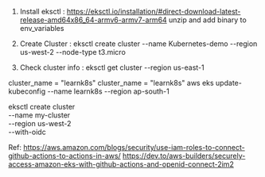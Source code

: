 1. Install eksctl : https://eksctl.io/installation/#direct-download-latest-release-amd64x86_64-armv6-armv7-arm64
    unzip and add binary to env_variables


2. Create Cluster : eksctl create cluster --name Kubernetes-demo --region us-west-2 --node-type t3.micro

3. Check cluster info : eksctl get cluster --region us-east-1

  cluster_name = "learnk8s"
  cluster_name = "learnk8s"
aws eks update-kubeconfig --name learnk8s --region ap-south-1


eksctl create cluster \
  --name my-cluster \
  --region us-west-2 \
  --with-oidc


  Ref: https://aws.amazon.com/blogs/security/use-iam-roles-to-connect-github-actions-to-actions-in-aws/
  https://dev.to/aws-builders/securely-access-amazon-eks-with-github-actions-and-openid-connect-2im2


